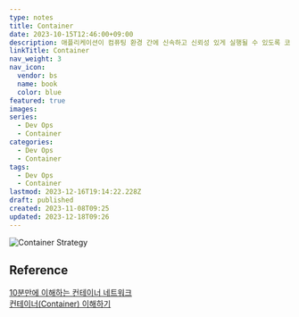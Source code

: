 ```yaml
---
type: notes
title: Container
date: 2023-10-15T12:46:00+09:00
description: 애플리케이션이 컴퓨팅 환경 간에 신속하고 신뢰성 있게 실행될 수 있도록 코드와 그 모든 종속성 있는 것들을 패키징하는 소프트웨어의 표준 단위
linkTitle: Container
nav_weight: 3
nav_icon:
  vendor: bs
  name: book
  color: blue
featured: true
images:
series:
  - Dev Ops
  - Container
categories:
  - Dev Ops
  - Container
tags:
  - Dev Ops
  - Container
lastmod: 2023-12-16T19:14:22.228Z
draft: published
created: 2023-11-08T09:25
updated: 2023-12-18T09:26
---
```


![Container Strategy](/dev-ops/container-strategy.jpg#center "https://www.nextbigfuture.com/2019/09/what-is-a-container-in-information-technology-and-how-is-it-useful.html")

## Reference

[10분만에 이해하는 컨테이너 네트워크](https://devocean.sk.com/blog/techBoardDetail.do?ID=163803&boardType=techBlog)  
[컨테이너(Container) 이해하기](https://www.whatap.io/ko/blog/127/index.html)
